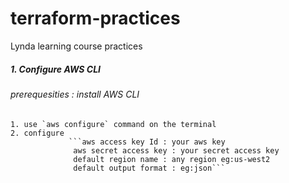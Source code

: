 # terraform-practices
Lynda learning course practices

##### 1. Configure AWS CLI
###### prerequesities : install AWS CLI
    1. use `aws configure` command on the terminal
    2. configure 
                 ```aws access key Id : your aws key
                  aws secret access key : your secret access key
                  default region name : any region eg:us-west2
                  default output format : eg:json```

